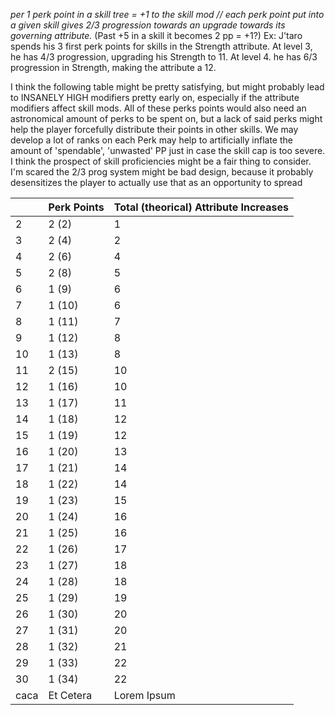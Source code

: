 
_per 1 perk point in a skill tree = +1 to the skill mod // each perk point put into a given skill gives 2/3 progression towards an upgrade towards its governing attribute._
(Past +5 in a skill it becomes 2 pp = +1?)
Ex: J'taro spends his 3 first perk points for skills in the Strength attribute. At level 3, he has 4/3 progression, upgrading his Strength to 11. At level 4. he has 6/3 progression in Strength, making the attribute a 12.



I think the following table might be pretty satisfying, but might probably lead to INSANELY HIGH modifiers pretty early on, especially if the attribute modifiers affect skill mods. All of these perks points would also need an astronomical amount of perks to be spent on, but a lack of said perks might help the player forcefully distribute their points in other skills. 
We may develop a lot of ranks on each Perk may help to artificially inflate the amount of 'spendable', 'unwasted' PP just in case the skill cap is too severe. I think the prospect of skill proficiencies might be a fair thing to consider.
I'm scared the 2/3 prog system might be bad design, because it probably desensitizes the player to actually use that as an opportunity to spread 

|      | Perk Points | Total (theorical) Attribute Increases |
| ---- | ----------- | ------------------------------------- |
| 2    | 2 (2)       | 1                                     |
| 3    | 2 (4)       | 2                                     |
| 4    | 2 (6)       | 4                                     |
| 5    | 2 (8)       | 5                                     |
| 6    | 1 (9)       | 6                                     |
| 7    | 1 (10)      | 6                                     |
| 8    | 1 (11)      | 7                                     |
| 9    | 1 (12)      | 8                                     |
| 10   | 1 (13)      | 8                                     |
| 11   | 2 (15)      | 10                                    |
| 12   | 1 (16)      | 10                                    |
| 13   | 1 (17)      | 11                                    |
| 14   | 1 (18)      | 12                                    |
| 15   | 1 (19)      | 12                                    |
| 16   | 1 (20)      | 13                                    |
| 17   | 1 (21)      | 14                                    |
| 18   | 1 (22)      | 14                                    |
| 19   | 1 (23)      | 15                                    |
| 20   | 1 (24)      | 16                                    |
| 21   | 1 (25)      | 16                                    |
| 22   | 1 (26)      | 17                                    |
| 23   | 1 (27)      | 18                                    |
| 24   | 1 (28)      | 18                                    |
| 25   | 1 (29)      | 19                                    |
| 26   | 1 (30)      | 20                                    |
| 27   | 1 (31)      | 20                                    |
| 28   | 1 (32)      | 21                                    |
| 29   | 1 (33)      | 22                                    |
| 30   | 1 (34)      | 22                                    |
| caca | Et Cetera   | Lorem Ipsum                           |
